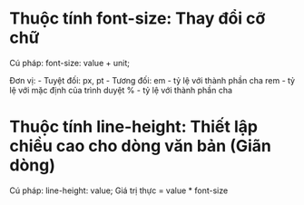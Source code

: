 # Thuộc tính font-size: Thay đổi cỡ chữ

Cú pháp: font-size: value + unit;

Đơn vị: - Tuyệt đối: px, pt - Tương đối: em - tỷ lệ với thành phần cha
rem - tỷ lệ với mặc định của trình duyệt
% - tỷ lệ với thành phần cha

# Thuộc tính line-height: Thiết lập chiều cao cho dòng văn bản (Giãn dòng)

Cú pháp: line-height: value;
Giá trị thực = value \* font-size
